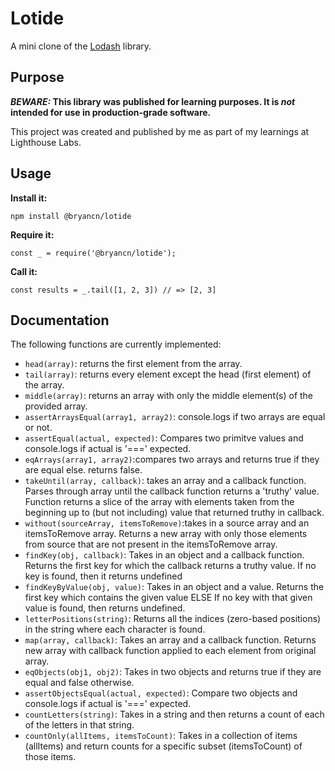 # Lotide

A mini clone of the [Lodash](https://lodash.com) library.

## Purpose

**_BEWARE:_ This library was published for learning purposes. It is _not_ intended for use in production-grade software.**

This project was created and published by me as part of my learnings at Lighthouse Labs. 

## Usage

**Install it:**

`npm install @bryancn/lotide`

**Require it:**

`const _ = require('@bryancn/lotide');`

**Call it:**

`const results = _.tail([1, 2, 3]) // => [2, 3]`

## Documentation

The following functions are currently implemented:

* `head(array)`: returns the first element from the array.
* `tail(array)`: returns every element except the head (first element) of the array.
* `middle(array)`: returns an array with only the middle element(s) of the provided array.
* `assertArraysEqual(array1, array2)`: console.logs if two arrays are equal or not.
* `assertEqual(actual, expected)`: Compares two primitve values and console.logs if actual is '===' expected.
* `eqArrays(array1, array2)`:compares two arrays and returns true if they are equal else. returns false.
* `takeUntil(array, callback)`: takes an array and a callback function. Parses through array until the callback function returns a 'truthy' value. Function returns a slice of the array with elements taken from the beginning up to (but not including) value that returned truthy in callback.
* `without(sourceArray, itemsToRemove)`:takes in a source array and an itemsToRemove array. Returns a new array with only those elements from source that are not present in the itemsToRemove array.
* `findKey(obj, callback)`: Takes in an object and a callback function. Returns the first key for which the callback returns a truthy value. If no key is found, then it returns undefined
* `findKeyByValue(obj, value)`: Takes in an object and a value. Returns the first key which contains the given value ELSE If no key with that given value is found, then  returns undefined.
* `letterPositions(string)`: Returns all the indices (zero-based positions) in the string where each character is found.
* `map(array, callback)`: Takes an array and a callback function. Returns new array with callback function applied to each element from original array.
* `eqObjects(obj1, obj2)`: Takes in two objects and returns true if they are equal and false otherwise.
* `assertObjectsEqual(actual, expected)`: Compare two objects and console.logs if actual is '===' expected.
* `countLetters(string)`: Takes in a string and then returns a count of each of the letters in that string.
* `countOnly(allItems, itemsToCount)`: Takes in a collection of items (allItems) and return counts for a specific subset (itemsToCount) of those items. 
